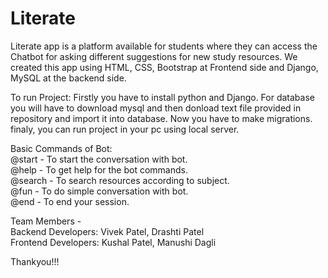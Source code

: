 # Literate
Literate app is a platform available for students where they can access the Chatbot for asking different suggestions for new study resources.
We created this app using HTML, CSS, Bootstrap at Frontend side and Django, MySQL at the backend side.

To run Project:
Firstly you have to install python and Django.
For database you will have to download mysql and then donload text file provided in repository and import it into database.
Now you have to make migrations.
finaly, you can run project in your pc using local server.


Basic Commands of Bot:<br>
<t> @start - To start  the conversation with bot.<br>
<t> @help - To get help for the bot commands.<br>
<t> @search - To search resources according to subject.<br>
<t> @fun - To do simple conversation with bot.<br>
<t> @end - To end your session.<br>
  

Team Members - <br><t>Backend Developers:  Vivek Patel, 
                                    Drashti Patel <br>
               <t>Frontend Developers: Kushal Patel, 
                                    Manushi Dagli
 
  
 
  



Thankyou!!!

